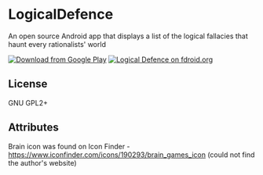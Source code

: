 # LogicalDefence
An open source Android app that displays a list of the logical fallacies that haunt every rationalists' world

[![Download from Google Play](http://www.android.com/images/brand/android_app_on_play_large.png "Download from Google Play")](https://play.google.com/store/apps/details?id=za.co.lukestonehm.logicaldefence)
[![Logical Defence on fdroid.org](https://camo.githubusercontent.com/7df0eafa4433fa4919a56f87c3d99cf81b68d01c/68747470733a2f2f662d64726f69642e6f72672f77696b692f696d616765732f632f63342f462d44726f69642d627574746f6e5f617661696c61626c652d6f6e2e706e67 "Download from fdroid.org")](https://f-droid.org/repository/browse/?fdid=za.co.lukestonehm.logicaldefence)

## License
GNU GPL2+

## Attributes
Brain icon was found on Icon Finder - https://www.iconfinder.com/icons/190293/brain_games_icon (could not find the author's website)
